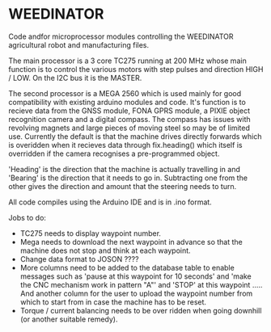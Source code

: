 # WEEDINATOR
Code andfor microprocessor modules controlling the WEEDINATOR agricultural robot and manufacturing files.

The main processor is a 3 core TC275 running at 200 MHz whose main function is to control the various motors with step pulses and direction HIGH / LOW. On the I2C bus it is the MASTER.

The second processor is a MEGA 2560 which is used mainly for good compatibility with existing arduino modules and code. It's function is to recieve data from the GNSS module, FONA GPRS module, a PIXIE object recognition camera and a digital compass. The compass has issues with revolving magnets and large pieces of moving steel so may be of limited use. Currently the default is that the machine drives directly forwards which is overidden when it recieves data through fix.heading() which itself is overridden if the camera recognises a pre-programmed object.

'Heading' is the direction that the machine is actually travelling in and 'Bearing' is the direction that it needs to go in. Subtracting one from the other gives the direction and amount that the steering needs to turn.

All code compiles using the Arduino IDE and is in .ino format.

Jobs to do: 
* TC275 needs to display waypoint number.
* Mega needs to download the next waypoint in advance so that the machine does not stop and think at each waypoint.
* Change data format to JOSON ????
* More columns need to be added to the database table to enable messages such as 'pause at this waypoint for 10 seconds' and 'make the CNC mechanism work in pattern "A"' and 'STOP' at this waypoint ..... And another column for the user to upload the waypoint number from which to start from in case the machine has to be reset.
* Torque / current balancing needs to be over ridden when going downhill (or another suitable remedy).
